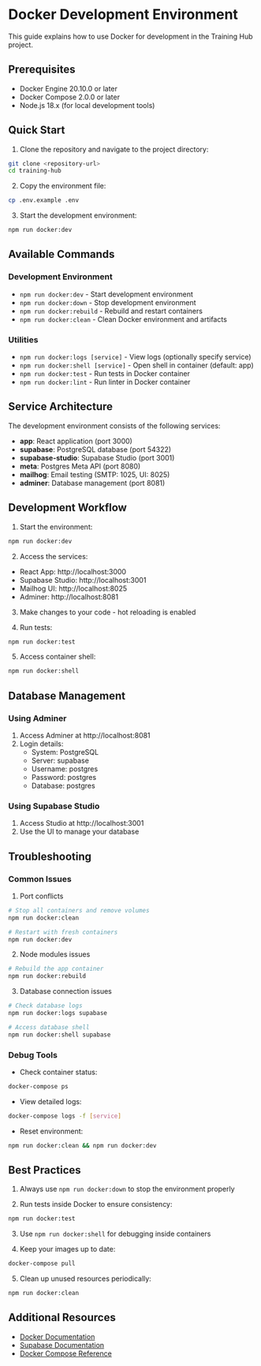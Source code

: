 # Docker Development Environment

This guide explains how to use Docker for development in the Training Hub project.

## Prerequisites

- Docker Engine 20.10.0 or later
- Docker Compose 2.0.0 or later
- Node.js 18.x (for local development tools)

## Quick Start

1. Clone the repository and navigate to the project directory:
```bash
git clone <repository-url>
cd training-hub
```

2. Copy the environment file:
```bash
cp .env.example .env
```

3. Start the development environment:
```bash
npm run docker:dev
```

## Available Commands

### Development Environment
- `npm run docker:dev` - Start development environment
- `npm run docker:down` - Stop development environment
- `npm run docker:rebuild` - Rebuild and restart containers
- `npm run docker:clean` - Clean Docker environment and artifacts

### Utilities
- `npm run docker:logs [service]` - View logs (optionally specify service)
- `npm run docker:shell [service]` - Open shell in container (default: app)
- `npm run docker:test` - Run tests in Docker container
- `npm run docker:lint` - Run linter in Docker container

## Service Architecture

The development environment consists of the following services:

- **app**: React application (port 3000)
- **supabase**: PostgreSQL database (port 54322)
- **supabase-studio**: Supabase Studio (port 3001)
- **meta**: Postgres Meta API (port 8080)
- **mailhog**: Email testing (SMTP: 1025, UI: 8025)
- **adminer**: Database management (port 8081)

## Development Workflow

1. Start the environment:
```bash
npm run docker:dev
```

2. Access the services:
- React App: http://localhost:3000
- Supabase Studio: http://localhost:3001
- Mailhog UI: http://localhost:8025
- Adminer: http://localhost:8081

3. Make changes to your code - hot reloading is enabled

4. Run tests:
```bash
npm run docker:test
```

5. Access container shell:
```bash
npm run docker:shell
```

## Database Management

### Using Adminer
1. Access Adminer at http://localhost:8081
2. Login details:
   - System: PostgreSQL
   - Server: supabase
   - Username: postgres
   - Password: postgres
   - Database: postgres

### Using Supabase Studio
1. Access Studio at http://localhost:3001
2. Use the UI to manage your database

## Troubleshooting

### Common Issues

1. Port conflicts
```bash
# Stop all containers and remove volumes
npm run docker:clean

# Restart with fresh containers
npm run docker:dev
```

2. Node modules issues
```bash
# Rebuild the app container
npm run docker:rebuild
```

3. Database connection issues
```bash
# Check database logs
npm run docker:logs supabase

# Access database shell
npm run docker:shell supabase
```

### Debug Tools

- Check container status:
```bash
docker-compose ps
```

- View detailed logs:
```bash
docker-compose logs -f [service]
```

- Reset environment:
```bash
npm run docker:clean && npm run docker:dev
```

## Best Practices

1. Always use `npm run docker:down` to stop the environment properly

2. Run tests inside Docker to ensure consistency:
```bash
npm run docker:test
```

3. Use `npm run docker:shell` for debugging inside containers

4. Keep your images up to date:
```bash
docker-compose pull
```

5. Clean up unused resources periodically:
```bash
npm run docker:clean
```

## Additional Resources

- [Docker Documentation](https://docs.docker.com/)
- [Supabase Documentation](https://supabase.io/docs)
- [Docker Compose Reference](https://docs.docker.com/compose/reference/)
